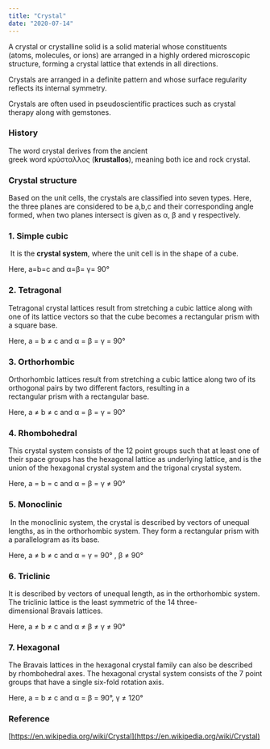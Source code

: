```yaml
---
title: "Crystal"
date: "2020-07-14"
---
```


A crystal or crystalline solid is a solid material whose constituents (atoms, molecules, or ions) are arranged in a highly ordered microscopic structure, forming a crystal lattice that extends in all directions.

Crystals are arranged in a definite pattern and whose surface regularity reflects its internal symmetry.

Crystals are often used in pseudoscientific practices such as crystal therapy along with gemstones.

### History

The word crystal derives from the ancient greek word κρύσταλλος (__krustallos__), meaning both ice and rock crystal.

### Crystal structure

Based on the unit cells, the crystals are classified into seven types. Here, the three planes are considered to be a,b,c and their corresponding angle formed, when two planes intersect is given as α, β and γ respectively.

### 1\. Simple cubic

 It is the **crystal system**, where the unit cell is in the shape of a cube.

Here, a=b=c and α=β= γ= 90°

### 2\. Tetragonal

Tetragonal crystal lattices result from stretching a cubic lattice along with one of its lattice vectors so that the cube becomes a rectangular prism with a square base.

Here, a = b ≠ c and α = β = γ = 90°

### 3\. Orthorhombic

Orthorhombic lattices result from stretching a cubic lattice along two of its orthogonal pairs by two different factors, resulting in a rectangular prism with a rectangular base.

Here, a ≠ b ≠ c and α = β = γ = 90°

### 4\. Rhombohedral

This crystal system consists of the 12 point groups such that at least one of their space groups has the hexagonal lattice as underlying lattice, and is the union of the hexagonal crystal system and the trigonal crystal system.

Here, a = b = c and α = β = γ ≠ 90°

### 5\. Monoclinic

 In the monoclinic system, the crystal is described by vectors of unequal lengths, as in the orthorhombic system. They form a rectangular prism with a parallelogram as its base.

Here, a ≠ b ≠ c and α = γ = 90° , β ≠ 90°

### 6\. Triclinic

It is described by vectors of unequal length, as in the orthorhombic system. The triclinic lattice is the least symmetric of the 14 three-dimensional Bravais lattices.

Here, a ≠ b ≠ c and α ≠ β ≠ γ ≠ 90°

### 7\. Hexagonal

The Bravais lattices in the hexagonal crystal family can also be described by rhombohedral axes. The hexagonal crystal system consists of the 7 point groups that have a single six-fold rotation axis.

Here, a = b ≠ c and α = β = 90°, γ ≠ 120°

### Reference

[https://en.wikipedia.org/wiki/Crystal](https://en.wikipedia.org/wiki/Crystal)
